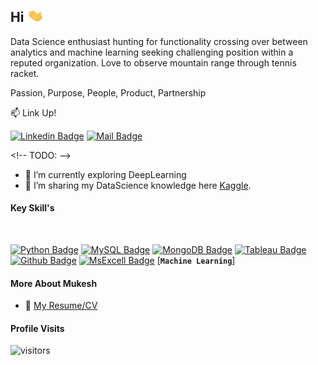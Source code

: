 ## Hi <img src="https://github.com/MvMukesh/MvMukesh/blob/main/Resume/Hi.gif" width="28px" height ="20px">

Data Science enthusiast hunting for functionality crossing over between analytics and machine learning seeking challenging position within a reputed organization.
Love  to observe mountain range through tennis racket.

Passion, Purpose, People, Product, Partnership

:mailbox: Link Up!

[![Linkedin Badge](https://img.shields.io/badge/-MukeshManral-0e76a8?style=flat&amp;labelColor=0e76a8&amp;logo=linkedin&amp;logoColor=white)](https://www.linkedin.com/in/mukesh-manral/) [![Mail Badge](https://img.shields.io/badge/-MukeshManral-c0392b?style=flat&amp;labelColor=c0392b&amp;logo=gmail&amp;logoColor=white)](mailto:mukeshmanral777@gmail.com) 



&lt;!-- TODO: --&gt;

- 🔭 I’m currently exploring DeepLearning
- 🤔 I’m sharing my DataScience knowledge here [Kaggle](https://www.kaggle.com/mukeshmanral).


#### Key Skill's
<br>

[![Python Badge](https://img.shields.io/badge/-Python-61DBFB?style=for-the-badge&amp;labelColor=black&amp;logo=python&amp;logoColor=61DBFB)](#)
[![MySQL Badge](https://img.shields.io/badge/-MYSQL-F0DB4F?style=for-the-badge&amp;labelColor=black&amp;logo=MYSQL&amp;logoColor=F0DB4F)](#)
[![MongoDB Badge](https://img.shields.io/badge/-Mongodb-F0DB4F?style=for-the-badge&amp;labelColor=black&amp;logo=MongoDBL&amp;logoColor=F0DB4F)](#)
[![Tableau Badge](https://img.shields.io/badge/-Tableau-3C873A?style=for-the-badge&amp;labelColor=black&amp;logo=tableau&amp;logoColor=3C873A)](#)
[![Github Badge](https://img.shields.io/badge/-Github-007acc?style=for-the-badge&amp;labelColor=black&amp;logo=github&amp;logoColor=007acc)](#)
[![MsExcell Badge](https://img.shields.io/badge/-MsExcel-007acc?style=for-the-badge&amp;labelColor=black&amp;logo=MsExcel&amp;logoColor=3C873)](#)
[**`Machine Learning`**]
  


#### More About Mukesh
- :paperclip: [My Resume/CV](https://github.com/MvMukesh/MvMukesh/blob/main/Resume/Mukesh_Manral_Resume.pdf)


#### Profile Visits

![visitors](https://visitor-badge.glitch.me/badge?page_id=MvMukesh.MvMukesh)

